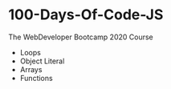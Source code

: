 # 100-Days-Of-Code-JS
The WebDeveloper Bootcamp 2020 Course

* Loops
* Object Literal
* Arrays
* Functions